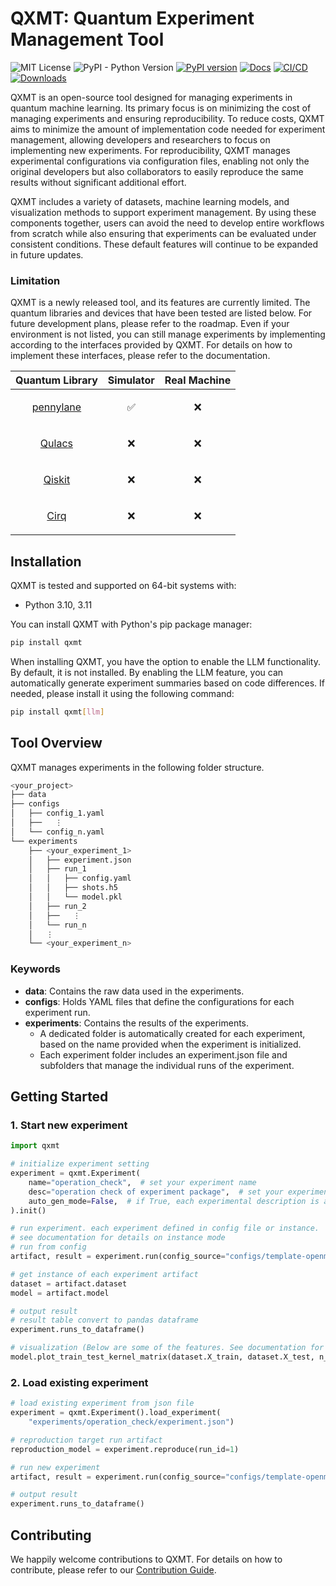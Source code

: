 # QXMT: Quantum Experiment Management Tool
![MIT License](https://img.shields.io/badge/License-MIT-blue.svg)
![PyPI - Python Version](https://img.shields.io/pypi/pyversions/qxmt)
[![PyPI version](https://img.shields.io/pypi/v/qxmt.svg)](https://pypi.org/project/qxmt/)
[![Docs](https://img.shields.io/badge/docs-online-brightgreen)](https://qyusu.github.io/qxmt/)
[![CI/CD](https://github.com/Qyusu/qxmt/actions/workflows/check_status.yaml/badge.svg)](https://github.com/Qyusu/qxmt/actions/workflows/check_status.yaml)
[![Downloads](https://static.pepy.tech/badge/qxmt)](https://pepy.tech/project/qxmt)


QXMT is an open-source tool designed for managing experiments in quantum machine learning. Its primary focus is on minimizing the cost of managing experiments and ensuring reproducibility. To reduce costs, QXMT aims to minimize the amount of implementation code needed for experiment management, allowing developers and researchers to focus on implementing new experiments. For reproducibility, QXMT manages experimental configurations via configuration files, enabling not only the original developers but also collaborators to easily reproduce the same results without significant additional effort.

QXMT includes a variety of datasets, machine learning models, and visualization methods to support experiment management. By using these components together, users can avoid the need to develop entire workflows from scratch while also ensuring that experiments can be evaluated under consistent conditions. These default features will continue to be expanded in future updates.

### Limitation
QXMT is a newly released tool, and its features are currently limited. The quantum libraries and devices that have been tested are listed below. For future development plans, please refer to the roadmap. Even if your environment is not listed, you can still manage experiments by implementing according to the interfaces provided by QXMT. For details on how to implement these interfaces, please refer to the documentation.


| Quantum Library              | Simulator | Real Machine |
|---------------------|-----------|--------------|
|<p align="center">[pennylane](https://github.com/PennyLaneAI/pennylane)</p>|<p align="center">✅</p>|<p align="center">❌</p>|
|<p align="center">[Qulacs](https://github.com/qulacs/qulacs)</p>           |<p align="center">❌</p>|<p align="center">❌</p>|
|<p align="center">[Qiskit](https://github.com/Qiskit/qiskit)</p>           |<p align="center">❌</p>|<p align="center">❌</p>|
|<p align="center">[Cirq](https://github.com/quantumlib/Cirq)</p>           |<p align="center">❌</p>|<p align="center">❌</p>|


## Installation
QXMT is tested and supported on 64-bit systems with:
- Python 3.10, 3.11

You can install QXMT with Python's pip package manager:
```bash
pip install qxmt
```

When installing QXMT, you have the option to enable the LLM functionality. By default, it is not installed. By enabling the LLM feature, you can automatically generate experiment summaries based on code differences. If needed, please install it using the following command:
```bash
pip install qxmt[llm]
```

## Tool Overview
QXMT manages experiments in the following folder structure.
```bash
<your_project>
├── data
├── configs
│   ├── config_1.yaml
│   ├──   ⋮
│   └── config_n.yaml
└── experiments
    ├── <your_experiment_1>
    │   ├── experiment.json
    │   ├── run_1
    │   │   ├── config.yaml
    │   │   ├── shots.h5
    │   │   └── model.pkl
    │   ├── run_2
    │   ├──   ⋮
    │   └── run_n
    │   ⋮
    └── <your_experiment_n>

```

### Keywords
- **data**: Contains the raw data used in the experiments.
- **configs**: Holds YAML files that define the configurations for each experiment run.
- **experiments**: Contains the results of the experiments.
    - A dedicated folder is automatically created for each experiment, based on the name provided when the experiment is initialized.
    - Each experiment folder includes an experiment.json file and subfolders that manage the individual runs of the experiment.


## Getting Started
### 1. Start new experiment
```python
import qxmt

# initialize experiment setting
experiment = qxmt.Experiment(
    name="operation_check",  # set your experiment name
    desc="operation check of experiment package",  # set your experiment description
    auto_gen_mode=False,  # if True, each experimental description is automatically generated by LLM
).init()

# run experiment. each experiment defined in config file or instance.
# see documentation for details on instance mode
# run from config
artifact, result = experiment.run(config_source="configs/template-openml.yaml")

# get instance of each experiment artifact
dataset = artifact.dataset
model = artifact.model

# output result
# result table convert to pandas dataframe
experiment.runs_to_dataframe()

# visualization (Below are some of the features. See documentation for details.)
model.plot_train_test_kernel_matrix(dataset.X_train, dataset.X_test, n_jobs=5)
```

### 2. Load existing experiment
```python
# load existing experiment from json file
experiment = qxmt.Experiment().load_experiment(
    "experiments/operation_check/experiment.json")

# reproduction target run artifact
reproduction_model = experiment.reproduce(run_id=1)

# run new experiment
artifact, result = experiment.run(config_source="configs/template-openml.yaml")

# output result
experiment.runs_to_dataframe()
```


## Contributing
We happily welcome contributions to QXMT. For details on how to contribute, please refer to our [Contribution Guide](./CONTRIBUTING.md).
